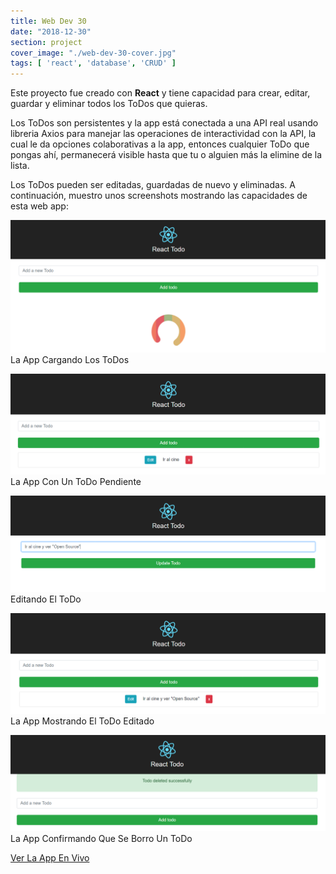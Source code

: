 ```yaml
---
title: Web Dev 30
date: "2018-12-30"
section: project
cover_image: "./web-dev-30-cover.jpg"
tags: [ 'react', 'database', 'CRUD' ]
---
```


Este proyecto fue creado con <span class="react">**React**</span> y tiene capacidad para crear, editar, guardar y eliminar todos los ToDos que quieras. 

Los ToDos son persistentes y la app está conectada a una API real usando libreria Axios para manejar las operaciones de interactividad con la API, la cual le da opciones colaborativas a la app, entonces cualquier ToDo que pongas ahí, permanecerá visible hasta que tu o alguien más la elimine de la lista. 

Los ToDos pueden ser editadas, guardadas de nuevo y eliminadas. A continuación, muestro unos screenshots mostrando las capacidades de esta web app:

<p class="captioned"><img src="./react-todo-1.png" alt="React ToDo 1" />La App Cargando Los ToDos</p>
<p class="captioned"><img src="./react-todo-2.png" alt="React ToDo 2" />La App Con Un ToDo Pendiente</p>
<p class="captioned"><img src="./react-todo-3.png" alt="React ToDo 3" />Editando El ToDo</p>
<p class="captioned"><img src="./react-todo-4.png" alt="React ToDo 4" />La App Mostrando El ToDo Editado</p>
<p class="captioned"><img src="./react-todo-5.png" alt="React ToDo 5" />La App Confirmando Que Se Borro Un ToDo</p>

<p class="btn-content">
<a href="https://rtd.netlify.com/" class="btn">Ver La App En Vivo</a></p>